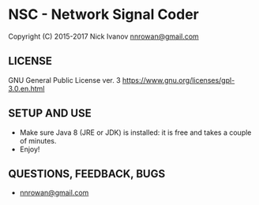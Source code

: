 # NSC - Network Signal Coder
Copyright (C) 2015-2017 Nick Ivanov <nnrowan@gmail.com>

## LICENSE
GNU General Public License ver. 3
https://www.gnu.org/licenses/gpl-3.0.en.html

## SETUP AND USE
* Make sure Java 8 (JRE or JDK) is installed: it is free and takes a couple of minutes.
* Enjoy!

## QUESTIONS, FEEDBACK, BUGS
* nnrowan@gmail.com